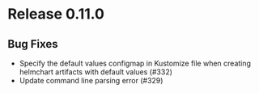 # Release 0.11.0
## Bug Fixes

- Specify the default values configmap in Kustomize file when creating helmchart artifacts with default values (#332)
- Update command line parsing error (#329)

